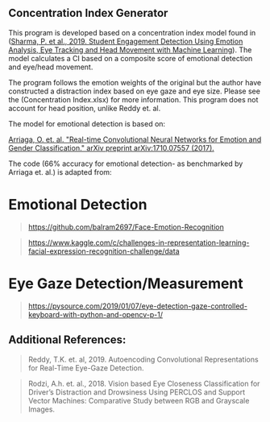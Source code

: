 ## Concentration Index Generator

This program is developed based on a concentration index model found in ([Sharma, P. et al., 2019. Student Engagement Detection Using Emotion Analysis, Eye Tracking and Head Movement with Machine Learning](https://arxiv.org/pdf/1909.12913.pdf)). The model calculates a CI based on a composite score of emotional detection and eye/head movement.

The program follows the emotion weights of the original but the author have constructed a distraction index based on eye gaze and eye size. Please see the (Concentration Index.xlsx) for more information. This program does not account for head position, unlike Reddy et. al.

The model for emotional detection is based on:

[Arriaga, O. et. al. "Real-time Convolutional Neural Networks for Emotion and Gender Classification." arXiv preprint arXiv:1710.07557 (2017).](https://arxiv.org/abs/1710.07557)

The code (66% accuracy for emotional detection- as benchmarked by Arriaga et. al.) is adapted from:

# Emotional Detection

> https://github.com/balram2697/Face-Emotion-Recognition

> https://www.kaggle.com/c/challenges-in-representation-learning-facial-expression-recognition-challenge/data

# Eye Gaze Detection/Measurement

> https://pysource.com/2019/01/07/eye-detection-gaze-controlled-keyboard-with-python-and-opencv-p-1/

## Additional References:

> Reddy, T.K. et. al, 2019. Autoencoding Convolutional Representations for Real-Time Eye-Gaze Detection.

> Rodzi, A.h. et. al., 2018. Vision based Eye Closeness Classification for Driver’s Distraction and Drowsiness Using PERCLOS and Support Vector Machines: Comparative Study between RGB and Grayscale Images.
